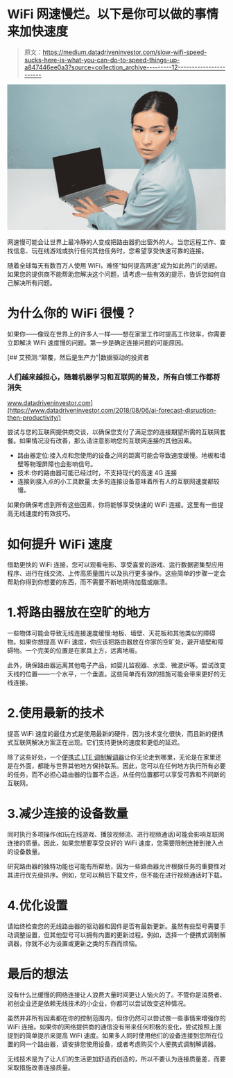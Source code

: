 # WiFi 网速慢烂。以下是你可以做的事情来加快速度

> 原文：<https://medium.datadriveninvestor.com/slow-wifi-speed-sucks-here-is-what-you-can-do-to-speed-things-up-a847446ee0a3?source=collection_archive---------12----------------------->

![](img/d47e1f9277943e8a834a07973925d840.png)

网速慢可能会让世界上最冷静的人变成把路由器扔出窗外的人。当您远程工作、查找信息、玩在线游戏或执行任何其他任务时，您希望享受快速可靠的连接。

随着全球每天有数百万人使用 WiFi，难怪“如何提高网速”成为如此热门的话题。如果您的提供商不能帮助您解决这个问题，请考虑一些有效的提示，告诉您如何自己解决所有问题。

# 为什么你的 WiFi 很慢？

如果你——像现在世界上的许多人一样——想在家里工作时提高工作效率，你需要立即解决 WiFi 速度慢的问题。第一步是确定连接问题的可能原因。

[](https://www.datadriveninvestor.com/2018/08/06/ai-forecast-disruption-then-productivity/) [## 艾预测:“颠覆，然后是生产力”|数据驱动的投资者

### 人们越来越担心，随着机器学习和互联网的普及，所有白领工作都将消失

www.datadriveninvestor.com](https://www.datadriveninvestor.com/2018/08/06/ai-forecast-disruption-then-productivity/) 

尝试与您的互联网提供商交谈，以确保您支付了满足您的连接期望所需的互联网套餐。如果情况没有改善，那么请注意影响您的互联网连接的其他因素。

*   路由器定位:接入点和您使用的设备之间的距离可能会导致速度缓慢。地板和墙壁等物理屏障也会影响信号。
*   技术:你的路由器可能已经过时，不支持现代的高速 4G 连接
*   连接到接入点的小工具数量:太多的连接设备意味着所有人的互联网速度都较慢。

如果你确保考虑到所有这些因素，你将能够享受快速的 WiFi 连接。这里有一些提高无线速度的有效技巧。

# 如何提升 WiFi 速度

借助更快的 WiFi 连接，您可以观看电影、享受喜爱的游戏、运行数据密集型应用程序、进行在线交流、上传高质量图片以及执行更多操作。这些简单的步骤一定会帮助你得到你想要的东西，而不需要不断地期待加载或崩溃。

# 1.将路由器放在空旷的地方

一些物体可能会导致无线连接速度缓慢:地板、墙壁、天花板和其他类似的障碍物。如果你想提高 WiFi 速度，你应该把路由器放在你家的空旷处，避开墙壁和障碍物。一个完美的位置是在家具上方，远离地板。

此外，确保路由器远离其他电子产品，如婴儿监视器、水壶、微波炉等。尝试改变天线的位置——一个水平，一个垂直。这些简单而有效的措施可能会带来更好的无线连接。

# 2.使用最新的技术

提高 WiFi 速度的最佳方式是使用最新的硬件，因为技术变化很快，而且新的便携式互联网解决方案正在出现。它们支持更快的速度和更低的延迟。

除了这些好处，一个[便携式 LTE 调制解调器](https://nectmodem.com/)让你无论走到哪里，无论是在家里还是在外面，都能与世界其他地方保持联系。因此，您可以在任何地方执行所有必要的任务，而不必担心路由器的位置不合适，从任何位置都可以享受可靠和不间断的互联网。

# 3.减少连接的设备数量

同时执行多项操作(如玩在线游戏、播放视频流、进行视频通话)可能会影响互联网连接的质量。因此，如果您想要享受良好的 WiFi 速度，您需要限制连接到接入点的设备数量。

研究路由器的独特功能也可能有所帮助，因为一些路由器允许根据任务的重要性对其进行优先级排序。例如，您可以稍后下载文件，但不能在进行视频通话时下载。

# 4.优化设置

请始终检查您的无线路由器的驱动器和固件是否有最新更新。虽然有些型号需要手动调整设置，但其他型号可以拥有内置的更新过程。例如，选择一个便携式调制解调器，你就不必为设置或更新之类的东西而烦恼。

# 最后的想法

没有什么比缓慢的网络连接让人浪费大量时间更让人恼火的了。不管你是消费者、初创企业还是依赖无线技术的小企业，你都可以尝试改变这种情况。

虽然并非所有因素都在你的控制范围内，但你仍然可以尝试做一些事情来增强你的 WiFi 连接。如果你的网络提供商的通信没有带来任何积极的变化，尝试按照上面提到的简单提示来提高 WiFi 速度。如果多人同时使用他们的设备连接到您所在位置的同一个路由器，请安排您使用设备，或者考虑购买个人便携式调制解调器。

无线技术是为了让人们的生活更加舒适而创造的，所以不要认为连接质量差，而要采取措施改善连接质量。